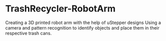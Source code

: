 # TrashRecycler-RobotArm
Creating a 3D printed robot arm with the help of uStepper designs
Using a camera and pattern recognition to identify objects and place them in their respective trash cans.
